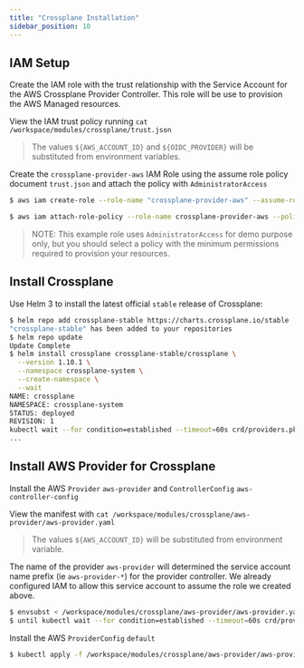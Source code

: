 ```yaml
---
title: "Crossplane Installation"
sidebar_position: 10
---
```



## IAM Setup
Create the IAM role with the trust relationship with the Service Account for the AWS Crossplane Provider Controller.
This role will be use to provision the AWS Managed resources. 


View the IAM trust policy running `cat /workspace/modules/crossplane/trust.json`
>The values `${AWS_ACCOUNT_ID}` and `${OIDC_PROVIDER}` will be substituted from environment variables.

Create the `crossplane-provider-aws` IAM Role using the assume role policy document `trust.json` and attach the policy with `AdministratorAccess`

```bash hook=crossplane-install
$ aws iam create-role --role-name "crossplane-provider-aws" --assume-role-policy-document "$(envsubst </workspace/modules/crossplane/trust.json)"

$ aws iam attach-role-policy --role-name crossplane-provider-aws --policy-arn "arn:aws:iam::aws:policy/AdministratorAccess"
```

> NOTE: This example role uses `AdministratorAccess` for demo purpose only, but you should select a policy with the minimum permissions required to provision your resources.


## Install Crossplane

Use Helm 3 to install the latest official `stable` release of Crossplane:

```bash
$ helm repo add crossplane-stable https://charts.crossplane.io/stable
"crossplane-stable" has been added to your repositories
$ helm repo update
Update Complete
$ helm install crossplane crossplane-stable/crossplane \
  --version 1.10.1 \
  --namespace crossplane-system \
  --create-namespace \
  --wait
NAME: crossplane
NAMESPACE: crossplane-system
STATUS: deployed
REVISION: 1
kubectl wait --for condition=established --timeout=60s crd/providers.pkg.crossplane.io
...
```

## Install AWS Provider for Crossplane

Install the AWS `Provider` `aws-provider` and `ControllerConfig` `aws-controller-config`

View the manifest with `cat /workspace/modules/crossplane/aws-provider/aws-provider.yaml`
>The values `${AWS_ACCOUNT_ID}` will be substituted from environment variable.

The name of the provider `aws-provider` will determined the service account name prefix (ie `aws-provider-*`) for the provider controller.
We already configured IAM to allow this service account to assume the role we created above.

```bash
$ envsubst < /workspace/modules/crossplane/aws-provider/aws-provider.yaml | kubectl apply -f -
$ until kubectl wait --for condition=established --timeout=60s crd/providerconfigs.aws.crossplane.io; do echo "waiting on crd"; sleep 3; done
```

Install the AWS `ProviderConfig` `default`

```bash
$ kubectl apply -f /workspace/modules/crossplane/aws-provider/aws-provider-config.yaml
```